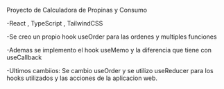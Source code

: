 Proyecto de Calculadora de Propinas y Consumo 

-React , TypeScript , TailwindCSS 

-Se creo un propio hook useOrder para las ordenes y multiples funciones

-Ademas se implemento el hook useMemo y la diferencia que tiene con useCallback

-Ultimos cambiios: Se cambio useOrder y se utilizo useReducer para los hooks utilizados y las acciones de la aplicacion web.
